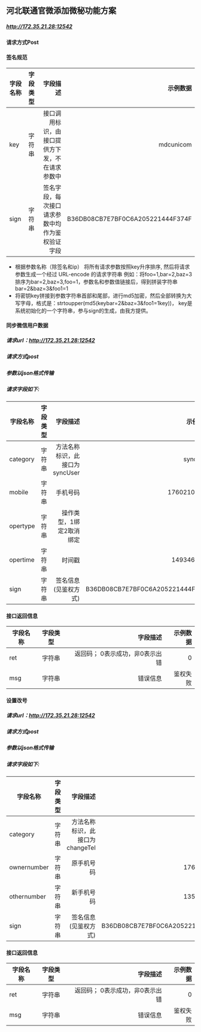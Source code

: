 ## 河北联通官微添加微秘功能方案
##### http://172.35.21.28:12542
#### 请求方式Post

#### 签名规范
字段名称|字段类型|字段描述|示例数据
---|:--:|---:|---:
key|字符串|接口调用标识，由接口提供方下发，不在请求参数中|mdcunicom
sign|字符串|签名字段，每次接口请求参数中均作为鉴权验证字段|B36DB08CB7E7BF0C6A205221444F374F

- 根据参数名称（除签名和ip） 将所有请求参数按照key升序排序, 然后将请求参数生成一个经过 URL-encode 的请求字符串
例如：将foo=1,bar=2,baz=3 排序为bar=2,baz=3,foo=1，参数名和参数值链接后，得到拼装字符串bar=2&baz=3&foo1=1
- 将密钥key拼接到参数字符串首部和尾部，进行md5加密，然后全部转换为大写字母，格式是：strtoupper(md5(keybar=2&baz=3&foo1=1key))，
key是系统初始化的一个字符串，参与sign的生成，由我方提供。

#### 同步微信用户数据
##### 请求url：http://172.35.21.28:12542
##### 请求方式post
##### 参数以json格式传输
##### 请求字段如下:
字段名称|字段类型|字段描述|示例数据
---|:--:|---:|---:
category|字符串|方法名称标识，此接口为syncUser|syncUser
mobile|字符串|手机号码|17602100074
opertype|字符串|操作类型，1绑定2取消绑定|1
opertime|字符串|时间戳|1493468759
sign|字符串|签名信息(见鉴权方式)|B36DB08CB7E7BF0C6A205221444F374F
#### 接口返回信息
字段名称|字段类型|字段描述|示例数据
---|:--:|---:|---:
ret|字符串|返回码； 0表示成功，非0表示出错|0
msg|字符串|错误信息|鉴权失败

#### 设置改号
##### 请求url：http://172.35.21.28:12542
##### 请求方式post
##### 参数以json格式传输
##### 请求字段如下:
字段名称|字段类型|字段描述|示例数据
---|:--:|---:|---:
category|字符串|方法名称标识，此接口为changeTel|changeTel
ownernumber|字符串|原手机号码|17602100074
othernumber|字符串|新手机号码|13524983970
sign|字符串|签名信息(见鉴权方式)|B36DB08CB7E7BF0C6A205221444F374F
#### 接口返回信息
字段名称|字段类型|字段描述|示例数据
---|:--:|---:|---:
ret|字符串|返回码； 0表示成功，非0表示出错|0
msg|字符串|错误信息|鉴权失败

